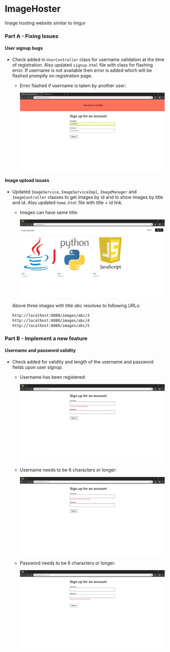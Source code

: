 # ImageHoster

Image hosting website similar to Imgur

### Part A - Fixing Issues

#### User signup bugs

* Check added in `UserController` class for username validation at the time of registration. Also updated `signup.html` file with class for flashing error. If username is not available then error is added which will be flashed promptly on registration page.

    * Error flashed if username is taken by another user:

        ![Error flashed on registration page if username is not available](docs/part_a_username_not_available.png)

#### Image upload issues

* Updated `ImageService`, `ImageServiceImpl`, `ImageManager` and `ImageController` classes to get images by id and to show images by title and id. Also updated `home.html` file with title + id link.

    * Images can have same title:

        ![Images now can have same title](docs/part_a_same_image_title.png)

    Above three images with title _abc_ resolves to following URLs:

    ```
    http://localhost:8080/images/abc/3
    http://localhost:8080/images/abc/4
    http://localhost:8080/images/abc/5
    ```

### Part B - Implement  a new feature

#### Username and password validity

* Check added for validity and length of the username and password fields upon user signup.

    * Username has been registered:

        ![Username has been registered](docs/part_b_username_registered.png)

    * Username needs to be 6 characters or longer:

        ![Username needs to be 6 characters or longer](docs/part_b_short_username.png)
    
    * Password needs to be 6 characters or longer:

        ![Password needs to be 6 characters or longer](docs/part_b_short_password.png)
